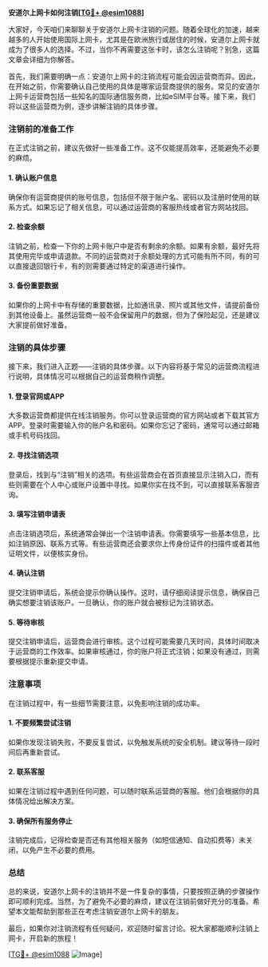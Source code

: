 **安道尔上网卡如何注销[[TG💪+ @esim1088](https://t.me/s/esim1088)]**

大家好，今天咱们来聊聊关于安道尔上网卡注销的问题。随着全球化的加速，越来越多的人开始使用国际上网卡，尤其是在欧洲旅行或居住的时候，安道尔上网卡就成为了很多人的选择。不过，当你不再需要这张卡时，该怎么注销呢？别急，这篇文章会详细为你解答。

首先，我们需要明确一点：安道尔上网卡的注销流程可能会因运营商而异。因此，在开始之前，你需要确认自己使用的具体是哪家运营商提供的服务。常见的安道尔上网卡运营商包括一些知名的国际通信服务商，比如eSIM平台等。接下来，我们将以这些运营商为例，逐步讲解注销的具体步骤。

### 注销前的准备工作

在正式注销之前，建议先做好一些准备工作。这不仅能提高效率，还能避免不必要的麻烦。

#### 1. 确认账户信息
确保你有运营商提供的账号信息，包括但不限于账户名、密码以及注册时使用的联系方式。如果忘记了相关信息，可以通过运营商的客服热线或者官方网站找回。

#### 2. 检查余额
注销之前，检查一下你的上网卡账户中是否有剩余的余额。如果有余额，最好先将其使用完毕或申请退款。不同的运营商对于余额处理的方式可能有所不同，有的可以直接退回银行卡，有的则需要通过特定的渠道进行操作。

#### 3. 备份重要数据
如果你的上网卡中有存储的重要数据，比如通讯录、照片或其他文件，请提前备份到其他设备上。虽然运营商一般不会保留用户的数据，但为了保险起见，还是建议大家提前做好准备。

### 注销的具体步骤

接下来，我们进入正题——注销的具体步骤。以下内容将基于常见的运营商流程进行说明，具体情况可以根据自己的运营商稍作调整。

#### 1. 登录官网或APP
大多数运营商都提供在线注销服务。你可以登录运营商的官方网站或者下载其官方APP。登录时需要输入你的账户名和密码。如果你忘记了密码，通常可以通过邮箱或手机号码找回。

#### 2. 寻找注销选项
登录后，找到与“注销”相关的选项。有些运营商会在首页直接显示注销入口，而有些则需要在个人中心或账户设置中寻找。如果你实在找不到，可以直接联系客服咨询。

#### 3. 填写注销申请表
点击注销选项后，系统通常会弹出一个注销申请表。你需要填写一些基本信息，比如注销原因、联系方式等。有些运营商还会要求你上传身份证件的扫描件或者其他证明文件，以便核实身份。

#### 4. 确认注销
提交注销申请后，系统会提示你确认操作。这时，请仔细阅读提示信息，确保自己确实想要注销该账户。一旦确认，你的账户就会被标记为注销状态。

#### 5. 等待审核
提交注销申请后，运营商会进行审核。这个过程可能需要几天时间，具体时间取决于运营商的工作效率。如果审核通过，你的账户将正式注销；如果没有通过，则需要根据提示重新提交申请。

### 注意事项

在注销过程中，有一些细节需要注意，以免影响注销的成功率。

#### 1. 不要频繁尝试注销
如果你发现注销失败，不要反复尝试，以免触发系统的安全机制。建议等待一段时间后再重新尝试。

#### 2. 联系客服
如果在注销过程中遇到任何问题，可以随时联系运营商的客服。他们会根据你的具体情况给出解决方案。

#### 3. 确保所有服务停止
注销完成后，记得检查是否还有其他相关服务（如短信通知、自动扣费等）未关闭，以免产生不必要的费用。

### 总结

总的来说，安道尔上网卡的注销并不是一件复杂的事情，只要按照正确的步骤操作即可顺利完成。当然，为了避免不必要的麻烦，建议在注销前做好充分的准备。希望本文能帮助到那些正在考虑注销安道尔上网卡的朋友。

最后，如果你对注销流程有任何疑问，欢迎随时留言讨论。祝大家都能顺利注销上网卡，开启新的旅程！

[[TG💪+ @esim1088](https://t.me/s/esim1088) ![Image](https://i.postimg.cc/4NQfJmqS/Snipaste-2025-05-13-00-14-12.png)]